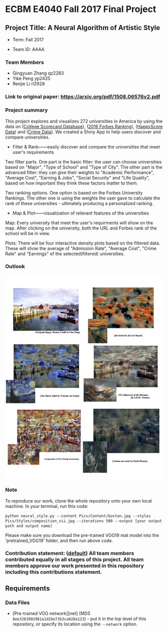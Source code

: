 # ECBM E4040 Fall 2017 Final Project 

## Project Title: A Neural Algorithm of Artistic Style

+ Term: Fall 2017

+ Team ID: AAAA

### Team Members 

+ Qingyuan Zhang qz2283
+ Yike Peng yp2425
+ Renjie Li rl2928
 

### Link to original paper: https://arxiv.org/pdf/1508.06576v2.pdf

### Project summary

This project explores and visualizes 272 universities in America by using the data on ([College Scorecard Database](https://collegescorecard.ed.gov/data/documentation/)), ([2016 Forbes Ranking](data/ranking_forbes_2016.csv)), ([HappyScore Data](data/Happinessdata.csv)) and ([Crime Data](data/CrimeData_final.csv)). We created a Shiny App to help users discover and compare universities. 

+ Filter & Rank——easily discover and compare the universities that meet user's requirements

Two filter parts. One part is the basic filter: the user can choose universities based on "Major", "Type of School" and "Type of City". The other part is the advanced filter: they can give their weights to "Academic Performance", "Average Cost", "Earning & Jobs", "Social Security" and "Life Quality", based on how important they think these factors matter to them. 

Two ranking options. One option is based on the Forbes University Rankings. The other one is using the weights the user gave to calculate the rank of these universities - ultimately producing a personalized ranking. 

+ Map & Plot——visualization of relevant features of the universities 

Map: Every university that meet the user's requirments will show on the map. After clicking on the university, both the URL and Forbes rank of the school will be in view.

Plots: There will be four interacitve density plots based on the filtered data. These will show the average of "Admission Rate", "Average Cost", "Crime Rate" and "Earnings" of the selected(filtered) universities.

### Outlook

![Output](Pics/Outputs/Mixed.jpg)


### Note 
To reproduce our work, clone the whole repository onto your own local machine. In your terminal, run this code:
```
python neural_style.py --content Pics/Content/boston.jpg --styles Pics/Styles/composition_vii.jpg --iterations 500 --output [your output path and output name]
```
Please make sure you download the pre-trained VGG19 mat model into the 'pretrained_VGG19' folder, and then run above code.

### **Contribution statement**: ([default](doc/a_note_on_contributions.md)) All team members contributed equally in all stages of this project. All team members approve our work presented in this repository including this contributions statement. 


## Requirements

### Data Files

* [Pre-trained VGG network][net] (MD5 `8ee3263992981a1d26e73b3ca028a123`) - put it in the top level of this repository, or specify its location using the `--network` option.
